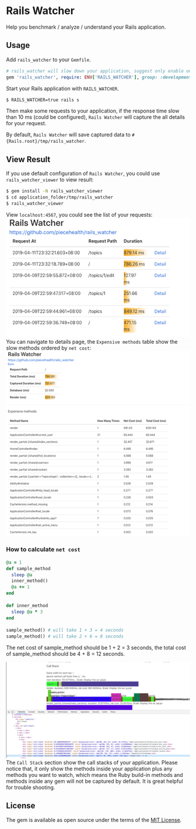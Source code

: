 # Rails Watcher
Help you benchmark / analyze / understand your Rails application.

## Usage
Add `rails_watcher` to your `Gemfile`.

```ruby
# rails_watcher will slow down your application, suggest only enable on development environment.
gem 'rails_watcher', require: ENV['RAILS_WATCHER'], group: :development
```

Start your Rails application with `RAILS_WATCHER`.
```sh
$ RAILS_WATCHER=true rails s
```

Then make some requests to your application, if the response time slow than 10 ms (could be configured), `Rails Watcher` will capture the all details for your request.

By default, `Rails Watcher` will save captured data to `#{Rails.root}/tmp/rails_watcher`.

## View Result
If you use default configuration of `Rails Watcher`, you could use `rails_watcher_viewer` to view result:
```sh
$ gem install -N rails_watcher_viewer
$ cd application_folder/tmp/rails_watcher
$ rails_watcher_viewer
```
View `localhost:4567`, you could see the list of your requests:
![list](https://raw.githubusercontent.com/piecehealth/rails_watcher/master/list.png)
You can navigate to details page, the `Expensive methods` table show the slow methods ordered by `net cost`:
![detail1](https://raw.githubusercontent.com/piecehealth/rails_watcher/master/detail1.png)
### How to calculate `net cost`
```ruby
@a = 1
def sample_method
  sleep @a
  inner_method()
  @a += 1
end

def inner_method
  sleep @a * 3
end

sample_method() # will take 1 + 3 = 4 seconds
sample_method() # will take 2 + 6 = 8 seconds
```
The net cost of sample_method should be 1 + 2 = 3 seconds, the total cost of sample_method should be 4 + 8 = 12 seconds.

![detail2](https://raw.githubusercontent.com/piecehealth/rails_watcher/master/detail2.png)
The `Call Stack` section show the call stacks of your application.
Please notice that, it only show the methods inside your application plus any methods you want to watch, which means the Ruby build-in methods and methods inside any gem will not be captured by default. It is great helpful for trouble shooting.


## License
The gem is available as open source under the terms of the [MIT License](http://opensource.org/licenses/MIT).
